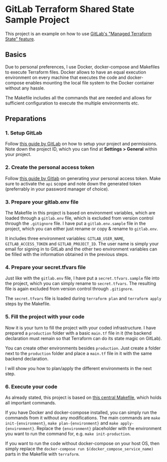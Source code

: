 # GitLab Terraform Shared State Sample Project

This project is an example on how to use [GitLab's "Managed Terraform State" feature](https://docs.gitlab.com/ee/user/infrastructure/terraform_state.html).

## Basics

Due to personal preferences, I use Docker, docker-compose and Makefiles to execute Terraform files. Docker allows to have an equal execution environment on every machine that executes the code and docker-compose enables mounting the local file system to the Docker container without any hassle.

The Makefile includes all the commands that are needed and allows for sufficient configuration to execute the multiple environments etc.

## Preparations

### 1. Setup GitLab

Follow [this guide by GitLab](https://docs.gitlab.com/ee/user/infrastructure/terraform_state.html) on how to setup your project and permissions. Note down the project ID, which you can find at **Settings > General** within your project.

### 2. Create the personal access token

Follow [this guide by Gitlab](https://docs.gitlab.com/ee/user/profile/personal_access_tokens.html) on generating your personal access token. Make sure to activate the `api` scope and note down the generated token (preferrably in your password manager of choice).

### 3. Prepare your gitlab.env file

The Makefile in this project is based on environment variables, which are loaded through a `gitlab.env` file, which is excluded from version control through the `.gitignore` file. I have put a `gitlab.env.sample` file in the project, which you can either just rename or copy & rename to `gitlab.env`.

It includes three environment variables: `GITLAB_USER_NAME`, `GITLAB_ACCESS_TOKEN` and `GITLAB_PROJECT_ID`. The user name is simply your email for signing in to GitLab and the other two environment variables can be filled with the information obtained in the previous steps.

### 4. Prepare your secret.tfvars file

Just like with the `gitlab.env` file, I have put a `secret.tfvars.sample` file into the project, which you can simply rename to `secret.tfvars`. The resulting file is again excluded from version control through `.gitignore`.

The `secret.tfvars` file is loaded during `terraform plan` and `terraform apply` steps by the Makefile.

### 5. Fill the project with your code

Now it is your turn to fill the project with your coded infrastructure. I have prepared a `production` folder with a basic `main.tf` file in it (the backend declaration must remain so that Terraform can do its state magic on GitLab).

You can create other environments besides `production`. Just create a folder next to the `production` folder and place a `main.tf` file in it with the same backend declaration.

I will show you how to plan/apply the different environments in the next step.

### 6. Execute your code

As already stated, this project is based on [this central Makefile](https://github.com/florianroesler/gitlab-terraform-shared-state/blob/main/Makefile), which holds all important commands.

If you have Docker and docker-compose installed, you can simply run the commands from it without any modifications. The main commands are `make init-{environment}`, `make plan-{environment}` and `make apply-{environment}`. Replace the `{environment}` placeholder with the environment you want to run the command for, e.g. `make init-production`.

If you want to run the code without docker-compose on your host OS, then simply replace the `docker-compose run $(docker_compose_service_name)` parts in the Makefile with `terraform`.

